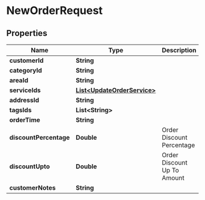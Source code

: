 
# NewOrderRequest

## Properties
Name | Type | Description | Notes
------------ | ------------- | ------------- | -------------
**customerId** | **String** |  |  [optional]
**categoryId** | **String** |  |  [optional]
**areaId** | **String** |  |  [optional]
**serviceIds** | [**List&lt;UpdateOrderService&gt;**](UpdateOrderService.md) |  |  [optional]
**addressId** | **String** |  |  [optional]
**tagsIds** | **List&lt;String&gt;** |  |  [optional]
**orderTime** | **String** |  |  [optional]
**discountPercentage** | **Double** | Order Discount Percentage |  [optional]
**discountUpto** | **Double** | Order Discount Up To Amount |  [optional]
**customerNotes** | **String** |  |  [optional]



